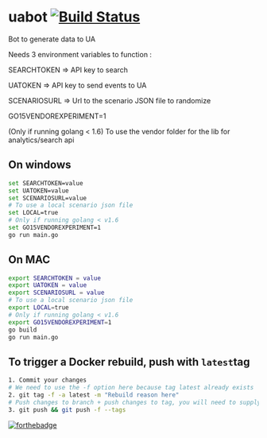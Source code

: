 # uabot [![Build Status](https://travis-ci.org/erocheleau/uabot.svg?branch=master)](https://travis-ci.org/erocheleau/uabot)
Bot to generate data to UA

Needs 3 environment variables to function :

SEARCHTOKEN  => API key to search

UATOKEN      => API key to send events to UA

SCENARIOSURL => Url to the scenario JSON file to randomize

GO15VENDOREXPERIMENT=1

(Only if running golang < 1.6) To use the vendor folder for the lib for analytics/search api

## On windows
```sh
set SEARCHTOKEN=value
set UATOKEN=value
set SCENARIOSURL=value
# To use a local scenario json file
set LOCAL=true
# Only if running golang < v1.6
set GO15VENDOREXPERIMENT=1
go run main.go
```
## On MAC
```sh
export SEARCHTOKEN = value
export UATOKEN = value
export SCENARIOSURL = value
# To use a local scenario json file
export LOCAL=true
# Only if running golang < v1.6
export GO15VENDOREXPERIMENT=1
go build
go run main.go
```

## To trigger a Docker rebuild, push with `latest`tag
```sh
1. Commit your changes
# We need to use the -f option here because tag latest already exists
2. git tag -f -a latest -m "Rebuild reason here"
# Push changes to branch + push changes to tag, you will need to supply credentials twice.
3. git push && git push -f --tags
```

[![forthebadge](http://forthebadge.com/images/badges/made-with-crayons.svg)](http://forthebadge.com)
